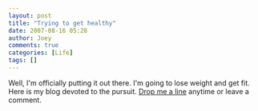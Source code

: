 ```yaml
---
layout: post
title: "Trying to get healthy"
date: 2007-08-16 05:28
author: Joey
comments: true
categories: [Life]
tags: []
---
```

Well, I'm officially putting it out there.  I'm going to lose weight and get fit.  Here is my blog devoted to the pursuit.  [Drop me a line](mailto:oobguy@outofbreath.org) anytime or leave a comment.
